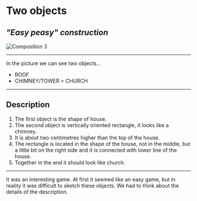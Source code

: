 # Two objects
## _"Easy peasy" construction_

![Composition 3](https://jgagne.github.io/ajovt3-zs21-vskk/img/00-composition/03-comp.png)


---
In the picture we can see two objects... 
- ROOF
- CHIMNEY/TOWER
    = CHURCH
---

## Description
1. The first object is the shape of house. 
2. The second object is vertically oriented rectangle, it looks like a chimney.
3. It is about two centimetres higher than the top of the house. 
4. The rectangle is located in the shape of the house, not in the middle, but a little bit on the right side and it is connected with lower line of the house. 
5. Together in the end it should look like church.

---

It was an interesting game. At first it seemed like an easy game, but in reality it was difficult to sketch these objects. We had to think about the details of the description.


